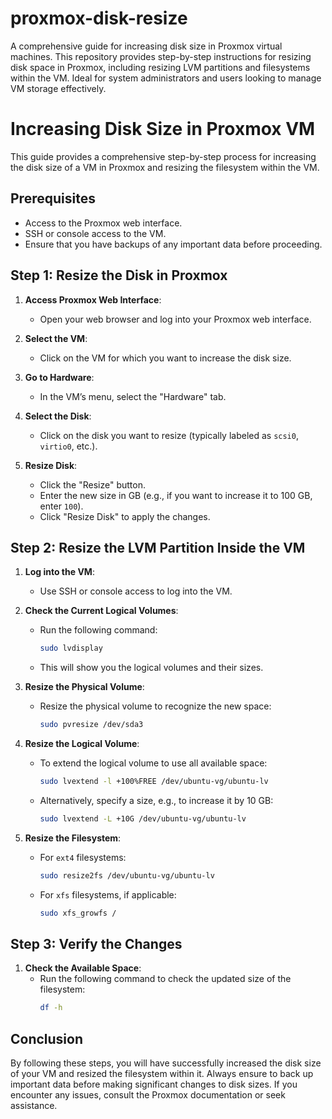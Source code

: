 # proxmox-disk-resize
A comprehensive guide for increasing disk size in Proxmox virtual machines. This repository provides step-by-step instructions for resizing disk space in Proxmox, including resizing LVM partitions and filesystems within the VM. Ideal for system administrators and users looking to manage VM storage effectively.

# Increasing Disk Size in Proxmox VM

This guide provides a comprehensive step-by-step process for increasing the disk size of a VM in Proxmox and resizing the filesystem within the VM.

## Prerequisites

- Access to the Proxmox web interface.
- SSH or console access to the VM.
- Ensure that you have backups of any important data before proceeding.

## Step 1: Resize the Disk in Proxmox

1. **Access Proxmox Web Interface**: 
   - Open your web browser and log into your Proxmox web interface.
   
2. **Select the VM**: 
   - Click on the VM for which you want to increase the disk size.

3. **Go to Hardware**: 
   - In the VM’s menu, select the "Hardware" tab.

4. **Select the Disk**: 
   - Click on the disk you want to resize (typically labeled as `scsi0`, `virtio0`, etc.).

5. **Resize Disk**:
   - Click the "Resize" button.
   - Enter the new size in GB (e.g., if you want to increase it to 100 GB, enter `100`).
   - Click "Resize Disk" to apply the changes.

## Step 2: Resize the LVM Partition Inside the VM

1. **Log into the VM**: 
   - Use SSH or console access to log into the VM.

2. **Check the Current Logical Volumes**: 
   - Run the following command:
     ```bash
     sudo lvdisplay
     ```
   - This will show you the logical volumes and their sizes.

3. **Resize the Physical Volume**:
   - Resize the physical volume to recognize the new space:
     ```bash
     sudo pvresize /dev/sda3
     ```

4. **Resize the Logical Volume**:
   - To extend the logical volume to use all available space:
     ```bash
     sudo lvextend -l +100%FREE /dev/ubuntu-vg/ubuntu-lv
     ```
   - Alternatively, specify a size, e.g., to increase it by 10 GB:
     ```bash
     sudo lvextend -L +10G /dev/ubuntu-vg/ubuntu-lv
     ```

5. **Resize the Filesystem**:
   - For `ext4` filesystems:
     ```bash
     sudo resize2fs /dev/ubuntu-vg/ubuntu-lv
     ```
   - For `xfs` filesystems, if applicable:
     ```bash
     sudo xfs_growfs /
     ```

## Step 3: Verify the Changes

1. **Check the Available Space**:
   - Run the following command to check the updated size of the filesystem:
     ```bash
     df -h
     ```

## Conclusion

By following these steps, you will have successfully increased the disk size of your VM and resized the filesystem within it. Always ensure to back up important data before making significant changes to disk sizes. If you encounter any issues, consult the Proxmox documentation or seek assistance.

